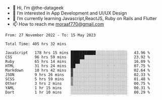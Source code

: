 - 👋 Hi, I’m @the-datageek
- 👀 I’m interested in App Development and UI/UX Design
- 🌱 I’m currently learning Javascript,ReactJS, Ruby on Rails and Flutter
- 📫 How to reach me moraaf770@gmail.com

<!---
the-datageek/the-datageek is a ✨ special ✨ repository because its `README.md` (this file) appears on your GitHub profile.
You can click the Preview link to take a look at your changes.
--->
<!--START_SECTION:waka-->

```text
From: 27 November 2022 - To: 15 May 2023

Total Time: 405 hrs 32 mins

JavaScript   178 hrs 15 mins ███████████░░░░░░░░░░░░░░   43.96 %
CSS          96 hrs 59 mins  ██████░░░░░░░░░░░░░░░░░░░   23.92 %
Ruby         65 hrs 14 mins  ████░░░░░░░░░░░░░░░░░░░░░   16.09 %
HTML         31 hrs 24 mins  ██░░░░░░░░░░░░░░░░░░░░░░░   07.75 %
Markdown     10 hrs 42 mins  ▓░░░░░░░░░░░░░░░░░░░░░░░░   02.64 %
JSON         9 hrs 26 mins   ▓░░░░░░░░░░░░░░░░░░░░░░░░   02.33 %
SCSS         5 hrs 59 mins   ▒░░░░░░░░░░░░░░░░░░░░░░░░   01.48 %
Other        3 hrs 2 mins    ▒░░░░░░░░░░░░░░░░░░░░░░░░   00.75 %
YAML         1 hr 15 mins    ░░░░░░░░░░░░░░░░░░░░░░░░░   00.31 %
Dart         1 hr 10 mins    ░░░░░░░░░░░░░░░░░░░░░░░░░   00.29 %
```

<!--END_SECTION:waka-->
